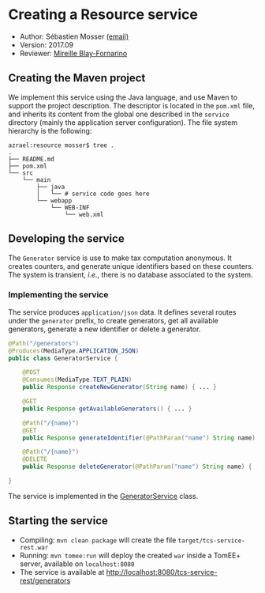 # Creating a Resource service

  * Author: Sébastien Mosser [(email)](mosser@i3s.unice.fr)
  * Version: 2017.09
  * Reviewer: [Mireille Blay-Fornarino](blay@i3s.unice.fr)

## Creating the Maven project

We implement this service using the Java language, and use Maven to support the project description. The descriptor is located in the `pom.xml` file, and inherits its content from the global one described in the `service` directory (mainly the application server configuration).  The file system hierarchy is the following:

```
azrael:resource mosser$ tree .
.
├── README.md
├── pom.xml
└── src
    └── main
        ├── java
        │   └── # service code goes here
        └── webapp
            └── WEB-INF
                └── web.xml
```

## Developing the service

The `Generator` service is use to make tax computation anonymous. It creates counters, and generate unique identifiers based on these counters. The system is transient, _i.e._, there is no database associated to the system. 

### Implementing the service

The service produces `application/json` data. It defines several routes under the `generator` prefix, to create generators, get all available generators, generate a new identifier or delete a generator.

```java
@Path("/generators")
@Produces(MediaType.APPLICATION_JSON)
public class GeneratorService {

	@POST
	@Consumes(MediaType.TEXT_PLAIN)
	public Response createNewGenerator(String name) { ... }

	@GET
	public Response getAvailableGenerators() { ... }

	@Path("/{name}")
	@GET
	public Response generateIdentifier(@PathParam("name") String name) { ... }

	@Path("/{name}")
	@DELETE
	public Response deleteGenerator(@PathParam("name") String name) { ... }

}
``` 

The service is implemented in the [GeneratorService](https://github.com/polytechnice-si/5A-Microservices-Integration/blob/master/services/resource/src/main/java/gen/GeneratorService.java) class.

## Starting the service

  * Compiling: `mvn clean package` will create the file `target/tcs-service-rest.war`
  * Running: `mvn tomee:run` will deploy the created `war` inside a TomEE+ server, available on `localhost:8080`
  * The service is available at [http://localhost:8080/tcs-service-rest/generators](http://localhost:8080/tcs-service-rest/generators)

